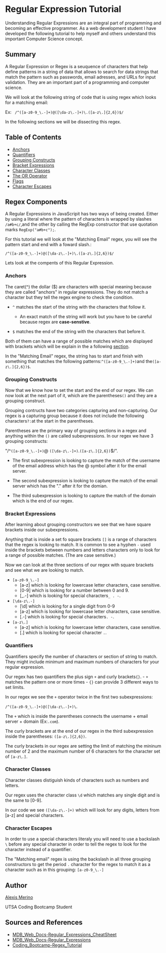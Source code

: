 # Regular Expression Tutorial

Understanding Regular Expressions are an integral part of programming and becoming an effective programmer. As a web development student I have developed the following tutorial to help myself and others understand this important Computer Science concept.

## Summary

A Regular Expression or Regex is a seuquence of characters that help define patterns in a string of data that allows to search for data strings that match the pattern such as passwords, email adresses, and URLs for input validation. They are an important part of a programming and computer science.

We will look at the following string of code that is using regex which looks for a matching email:

Ex: ` /^([a-z0-9_\.-]+)@([\da-z\.-]+)\.([a-z\.]{2,6})$/`

In the following sections we will be dissecting this regex.


## Table of Contents

- [Anchors](#anchors)
- [Quantifiers](#quantifiers)
- [Grouping Constructs](#grouping-constructs)
- [Bracket Expressions](#bracket-expressions)
- [Character Classes](#character-classes)
- [The OR Operator](#the-or-operator)
- [Flags](#flags)
- [Character Escapes](#character-escapes)

## Regex Components

A Regular Expressions in JavaScripit has two ways of being created. Either by using a literal where the pattern of characters is wrapped by slashes `/a#b+c/`,and the other by calling the RegExp constructor that use quotation marks `RegExp("a#b+c");`.

For this tutorial we will look at the "Matching Email" regex, you will see the pattern start and end with a foward slash.:

`/^([a-z0-9_\.-]+)@([\da-z\.-]+)\.([a-z\.]{2,6})$/`

Lets look at the compents of this Regular Expression.

### Anchors

The caret(^) the dollar ($) are characters with special meaning because they are called "anchors" in regular expressions. They do not match a character but they tell the regex engine to check the condition.

* `^` matches the start of the string with the characters that follow it.

    - An exact match of the string will work but you have to be careful because regex are **case-senstive**.

 * `$` matches the end of the string with the characters that before it.

Both of them can have a range of possible matches which are displayed with brackets which will be explain in the a following [section](#bracket-expressions).

In the "Matching Email" regex, the string has to start and finish with something that matches
the following patterns:`^([a-z0-9_\.-]+)`and the`([a-z\.]{2,6})$`.  

### Grouping Constructs

Now that we know how to set the start and the end of our regex. We can now look at the next part of it, which are the parentheses`()` and they are a grouping construct.

Grouping contructs have two categories capturing and non-capturing. Our regex is a capturing group because it does not include the following characters`?:`at the start in the parentheses.

Parentheses are the primary way of grouping sections in a regex and anything within the `()` are called subexpressions. 
In our regex we have 3 grouping constructs:

"/^`([a-z0-9_\.-]+)`@ `([\da-z\.-]+)`\.`([a-z\.]{2,6})`$/". 

* The first subexpression is looking to capture the match of the username of the email address which has the @ symbol after it for the email server.

* The second subexpression is looking to capture the match of the email server which has the "." after it for the domian.

* The third subexpression is looking to capture the match of the domain which is the end of our regex.

### Bracket Expressions
After learning about grouping constructors we see that we have square brackets inside our subexpressions. 

Anything that is inside a set fo square brackets `[]` is a range of characters that the regex is looking to match. It is common to see a hyphen `-` used inside the brackets between numbers and letters characters only to look for a range of possible matches. (The are case sensitive.)

Now we can look at the three sections of our regex  with square brackets and see what we are looking to match.
 * `[a-z0-9_\.-]`
    - [a-z] which is looking for lowercase letter characters, case sensitive.
    - [0-9] which is looking for a number between 0 and 9.
    - [_\.-] which is looking for special characters`_ . -`.
 * `[\da-z\.-]`
    - [\d] which is looking for a single digit from 0-9
    - [a-z] which is looking for lowercase letter characters, case sensitive.
    - [\.-] which is looking for special characters`. -`.
 * `[a-z\.]`
    - [a-z] which is looking for lowercase letter characters, case sensitive.
    - [\.] which is looking for special character `.`.

### Quantifiers

Quantifiers specify the number of characters or section of string to match. They might include minimum and maximum numbers of characters for your regular expression. 

Our regex has two quantifiers the plus sign `+` and curly brackets`{}`.
    - `+` matches the pattern one or more times
    - `{}` can provide 3 different ways to set limits.

In our regex we see the `+` operator twice in the first two subexpressions:

`/^([a-z0-9_\.-]+)@([\da-z\.-]+)\`.

The `+` which is inside the parentheses connects the username + email server + domain (Ex:`.com`).

The curly brackets are at the end of our regex in the third subexpression inside the parentheses: `([a-z\.]{2,6})`.

The curly brackets in our regex are setting the limit of matching the mininum number of 2 and the maximum number of 6 characters for the character set of `[a-z\.]`.

### Character Classes

Character classes distiguish kinds of characters such as numbers and letters.

Our regex uses the character class `\d` which matches any single digit and is the same to [0-9].

In our code we see `([\da-z\.-]+)` which will look for any digits, letters from [a-z] and special characters.

### Character Escapes

In order to use a special characters literaly you will need to use a backslash `\` before any special character in order to tell the regex to look for the character instead of a quantifier.

The "Matching email" regex is using the backslash in all three grouping constructors to get the period `.` character for the regex to match it as a character such as in this grouping:
`[a-z0-9_\.-]`


## Author

[Alexis Merino](https://github.com/AlexM745)

UTSA Coding Bootcamp Student

## Sources and References
- [MDB_Web_Docs-Regular_Expressions_CheatSheet](https://developer.mozilla.org/en-US/docs/Web/JavaScript/Guide/Regular_expressions/Cheatsheet)
- [MDB_Web_Docs-Regular_Expressions](https://developer.mozilla.org/en-US/docs/Web/JavaScript/Guide/Regular_expressions)
- [Coding_Bootcamp-Regex_Tutorial](https://coding-boot-camp.github.io/full-stack/computer-science/regex-tutorial)

